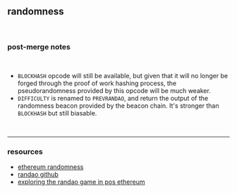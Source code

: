 ## randomness

<br>

### post-merge notes

<br>

* `BLOCKHASH` opcode will still be available, but given that it will no longer be forged through the proof of work hashing process, the pseudorandomness provided by this opcode will be much weaker.
* `DIFFICULTY` is renamed to `PREVRANDAO`, and return the output of the randomness beacon provided by the beacon chain. It's stronger than `BLOCKHASH` but still biasable.



<br>

----

### resources




* [ethereum randomness ](https://eth2book.info/altair/part2/building_blocks/randomness)
* [randao github](https://github.com/randao/randao)
* [exploring the randao game in pos ethereum](https://ethereum.github.io/beaconrunner/notebooks/randao/randao.html)
